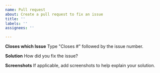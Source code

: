 ```yaml
---
name: Pull request
about: Create a pull request to fix an issue
title: ''
labels: ''
assignees: ''

---
```


**Closes which Issue**
Type "Closes #" followed by the issue number.

**Solution**
How did you fix the issue?

**Screenshots**
If applicable, add screenshots to help explain your solution.
